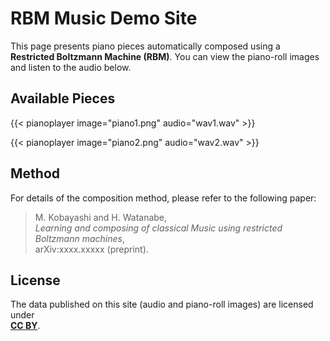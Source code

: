 # RBM Music Demo Site

This page presents piano pieces automatically composed using a **Restricted Boltzmann Machine (RBM)**. You can view the piano-roll images and listen to the audio below.



## Available Pieces

{{< pianoplayer image="piano1.png" audio="wav1.wav" >}}

{{< pianoplayer image="piano2.png" audio="wav2.wav" >}}

## Method

For details of the composition method, please refer to the following paper:

> M. Kobayashi and H. Watanabe,  
> *Learning and composing of classical Music using restricted Boltzmann machines*,  
> arXiv:xxxx.xxxxx (preprint).


## License

The data published on this site (audio and piano-roll images) are licensed under  
**[CC BY](https://creativecommons.org/licenses/by/4.0/)**.
